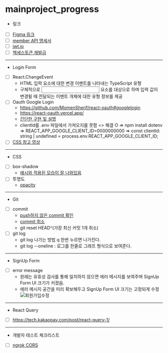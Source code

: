 # mainproject_progress

- 링크
 - [ ] [Figma 링크](https://www.figma.com/file/Hals1rmN2TKl0AMwazbSSc/SEB_%EB%A9%94%EC%9D%B8%ED%94%8C%EC%A0%9D?type=design&node-id=0-1&mode=design&t=L3CFX8joEtamLaRg-0)
 - [ ] [member API 명세서](https://documenter.getpostman.com/view/21648949/2s93zGyxam)
 - [ ] [jwt.io](https://jwt.io/)
 - [ ] [액세스토큰 재발급](https://velog.io/@solchan/%EB%B0%B1%EC%97%85-Refresh-Token-%EB%B0%9C%EA%B8%89%EA%B3%BC-Access-Token-%EC%9E%AC%EB%B0%9C%EA%B8%89)
---
- Login Form
 - [ ] React.ChangeEvent<HTMLInputElement>
   - HTML 입력 요소에 대한 변경 이벤트를 나타내는 TypeScript 유형
   - 구체적으로 <input> 요소를 대상으로 하며 입력 값이 변경될 때 전달되는 이벤트 개체에 대한 유형 정보를 제공
 - [ ] Oauth Google Login
   - https://github.com/MomenSherif/react-oauth#googlelogin
   - https://react-oauth.vercel.app/
   - [간단한 구현 및 설명](https://stack94.tistory.com/entry/React-%EA%B5%AC%EA%B8%80-%EB%A1%9C%EA%B7%B8%EC%9D%B8Google-Login-%EB%A6%AC%EC%95%A1%ED%8A%B8React%EC%97%90%EC%84%9C-%EA%B5%AC%ED%98%84%ED%95%B4%EB%B3%B4%EC%9E%90)
   - clientId를 .env 파일에서 가져오지를 못함 => 해결 O => npm install dotenv => REACT_APP_GOOGLE_CLIENT_ID=0000000000 => const clientId: string | undefined = process.env.REACT_APP_GOOGLE_CLIENT_ID;
 - [ ] [CSS 참고 영상](https://www.youtube.com/watch?v=dWfpp-0riYA) 
---
 - CSS
  - [ ] box-shadow
    - [예시와 적용된 모습이 잘 나와있음](https://blog.logrocket.com/three-ways-style-css-box-shadow-effects/)
  - [ ] 투명도
    - [opacity](https://codingbroker.tistory.com/58)
---
  - Git
   - [ ] commit
     - [push하지 않은 commit 확인](https://blog.outsider.ne.kr/820)
     - [commit 취소](https://velog.io/@falling_star3/GitHub-git-add-git-commit-git-push-%EC%B7%A8%EC%86%8C%EB%B3%80%EA%B2%BD%EB%8D%AE%EC%96%B4%EC%93%B0%EA%B8%B0)
     - git reset HEAD^(가장 최신 커밋 1개 취소)
   - [ ] git log
     - git log 나가는 방법 q 한번 누르면 나가진다.
     - git log --oneline : 로그를 한줄로 그래프 형식으로 보여준다.
---
  - SignUp Form
   - [ ] error message
     - 원래는 유효성 검사를 통해 일치하지 않으면 에러 메시지를 보여주며 SignUp Form UI 크기가 커졌음.
     - 에러 메시지 공간을 미리 확보해두고 SignUp Form UI 크기는 고정되게 수정
       ![회원가입수정](https://github.com/HEECHANG96/mainproject_progress/assets/70733630/b137c9a2-adde-4e8d-be03-ba78fa67a532)
---
  - React Query
   - [ ]  https://tech.kakaopay.com/post/react-query-1/
---
  - 개발자 테스트 체크리스트
   - [ ] [ngrok CORS](https://velog.io/@jy3026/ngrok-CORS-%ED%95%B4%EA%B2%B02) 
